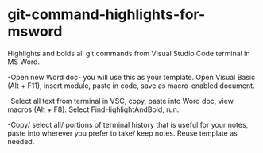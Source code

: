 # git-command-highlights-for-msword
Highlights and bolds all git commands from Visual Studio Code terminal in MS Word. 

-Open new Word doc- you will use this as your template.  Open Visual Basic (Alt + F11), insert module, paste in code, save as macro-enabled document.

-Select all text from terminal in VSC, copy, paste into Word doc, view macros (Alt + F8).  Select FindHighlightAndBold, run. 

-Copy/ select all/ portions of terminal history that is useful for your notes, paste into wherever you prefer to take/ keep notes.  Reuse template as needed. 
